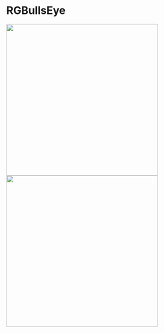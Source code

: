 # RGBullsEye

<img src="https://user-images.githubusercontent.com/23014633/193615410-802eddee-8f3e-49e0-a55e-822af7db0419.PNG" width="400"> <img src="https://user-images.githubusercontent.com/23014633/193615441-a8d292f9-bbad-433c-bd43-30873b826c4f.PNG" width="400">
